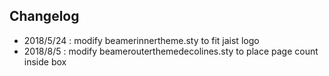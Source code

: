 ## Changelog

- 2018/5/24 : modify beamerinnertheme.sty to fit jaist logo
- 2018/8/5  : modify beamerouterthemedecolines.sty to place
              page count inside box
